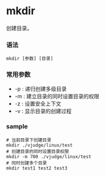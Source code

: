 # mkdir
创建目录。


### 语法
```
mkdir [参数] [目录]
```


### 常用参数
* -p : 递归创建多级目录
* -m : 建立目录的同时设置目录的权限
* -z : 设置安全上下文
* -v : 显示目录的创建过程


### sample
```
# 当前目录下创建目录
mkdir ./vjudge/linux/test
# 创建目录的同时设置目录权限
mkdir -m 700 ./vjudge/linux/test
# 同时创建多个目录
mkdir test1 test2 test3
```




